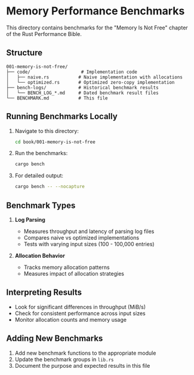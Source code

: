 # Memory Performance Benchmarks

This directory contains benchmarks for the "Memory Is Not Free" chapter of the Rust Performance Bible.

## Structure

```
001-memory-is-not-free/
├── code/                   # Implementation code
│   ├── naive.rs           # Naive implementation with allocations
│   └── optimized.rs       # Optimized zero-copy implementation
├── bench-logs/            # Historical benchmark results
│   └── BENCH_LOG_*.md     # Dated benchmark result files
└── BENCHMARK.md           # This file
```

## Running Benchmarks Locally

1. Navigate to this directory:
   ```bash
   cd book/001-memory-is-not-free
   ```

2. Run the benchmarks:
   ```bash
   cargo bench
   ```

3. For detailed output:
   ```bash
   cargo bench -- --nocapture
   ```

## Benchmark Types

1. **Log Parsing**
   - Measures throughput and latency of parsing log files
   - Compares naive vs optimized implementations
   - Tests with varying input sizes (100 - 100,000 entries)

2. **Allocation Behavior**
   - Tracks memory allocation patterns
   - Measures impact of allocation strategies

## Interpreting Results

- Look for significant differences in throughput (MiB/s)
- Check for consistent performance across input sizes
- Monitor allocation counts and memory usage

## Adding New Benchmarks

1. Add new benchmark functions to the appropriate module
2. Update the benchmark groups in `lib.rs`
3. Document the purpose and expected results in this file
